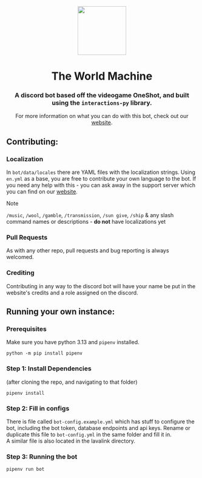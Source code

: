 <div align="center">
    <img src="https://avatars.githubusercontent.com/u/160534184?s=280&v=4" width="128" height="128">
</div>

# <div align="center"> The World Machine </div>

<div align="center">

### A discord bot based off the videogame OneShot, and built using the `interactions-py` library.

For more information on what you can do with this bot, check out our [website](https://www.theworldmachine.xyz/invite).
</div>

## Contributing:

### Localization
In `bot/data/locales` there are YAML files with the localization strings. Using `en.yml` as a base, you are free to contribute your own language to the bot. If you need any help with this - you can ask away in the support server which you can find on our [website](https://www.theworldmachine.xyz/invite).
> [!NOTE] 
> `/music`, `/wool`, `/gamble`, `/transmission`, `/sun give`, `/ship` & any slash command names or descriptions - **do not** have localizations yet
### Pull Requests
As with any other repo, pull requests and bug reporting is always welcomed.

### Crediting
Contributing in any way to the discord bot will have your name be put in the website's credits and a role assigned on the discord.

## Running your own instance:
### Prerequisites
Make sure you have python 3.13 and `pipenv` installed.

```commandline
python -m pip install pipenv
```

### Step 1: Install Dependencies
(after cloning the repo, and navigating to that folder)
```commandline
pipenv install
```

### Step 2: Fill in configs
There is file called `bot-config.example.yml` which has stuff to configure the bot, including the bot token, database endpoints and api keys. Rename or duplicate this file to `bot-config.yml` in the same folder and fill it in. <br>
A similar file is also located in the lavalink directory.

### Step 3: Running the bot
```commandline
pipenv run bot
```
